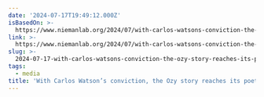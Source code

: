 ```yaml
---
date: '2024-07-17T19:49:12.000Z'
isBasedOn: >-
  https://www.niemanlab.org/2024/07/with-carlos-watsons-conviction-the-ozy-story-reaches-its-poetic-ending/
link: >-
  https://www.niemanlab.org/2024/07/with-carlos-watsons-conviction-the-ozy-story-reaches-its-poetic-ending/
slug: >-
  2024-07-17-with-carlos-watsons-conviction-the-ozy-story-reaches-its-poetic-ending-or
tags:
  - media
title: 'With Carlos Watson’s conviction, the Ozy story reaches its poetic ending | '
---
```

 
